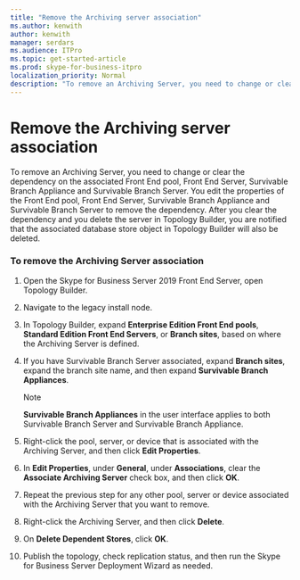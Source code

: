 ```yaml
---
title: "Remove the Archiving server association"
ms.author: kenwith
author: kenwith
manager: serdars
ms.audience: ITPro
ms.topic: get-started-article
ms.prod: skype-for-business-itpro
localization_priority: Normal
description: "To remove an Archiving Server, you need to change or clear the dependency on the associated Front End pool, Front End Server, Survivable Branch Appliance and Survivable Branch Server. You edit the properties of the Front End pool, Front End Server, Survivable Branch Appliance and Survivable Branch Server to remove the dependency. After you clear the dependency and you delete the server in Topology Builder, you are notified that the associated database store object in Topology Builder will also be deleted."
---
```


# Remove the Archiving server association

To remove an Archiving Server, you need to change or clear the dependency on the associated Front End pool, Front End Server, Survivable Branch Appliance and Survivable Branch Server. You edit the properties of the Front End pool, Front End Server, Survivable Branch Appliance and Survivable Branch Server to remove the dependency. After you clear the dependency and you delete the server in Topology Builder, you are notified that the associated database store object in Topology Builder will also be deleted.
  
### To remove the Archiving Server association

1. Open the Skype for Business Server 2019 Front End Server, open Topology Builder.
    
2. Navigate to the legacy install node.
    
3. In Topology Builder, expand **Enterprise Edition Front End pools**, **Standard Edition Front End Servers**, or **Branch sites**, based on where the Archiving Server is defined.
    
4. If you have Survivable Branch Server associated, expand **Branch sites**, expand the branch site name, and then expand **Survivable Branch Appliances**.
    
    > [!NOTE]
    > **Survivable Branch Appliances** in the user interface applies to both Survivable Branch Server and Survivable Branch Appliance. 
  
5. Right-click the pool, server, or device that is associated with the Archiving Server, and then click **Edit Properties**.
    
6. In **Edit Properties**, under **General**, under **Associations**, clear the **Associate Archiving Server** check box, and then click **OK**.
    
7. Repeat the previous step for any other pool, server or device associated with the Archiving Server that you want to remove.
    
8. Right-click the Archiving Server, and then click **Delete**.
    
9. On **Delete Dependent Stores**, click **OK**.
    
10. Publish the topology, check replication status, and then run the Skype for Business Server Deployment Wizard as needed. 
    

